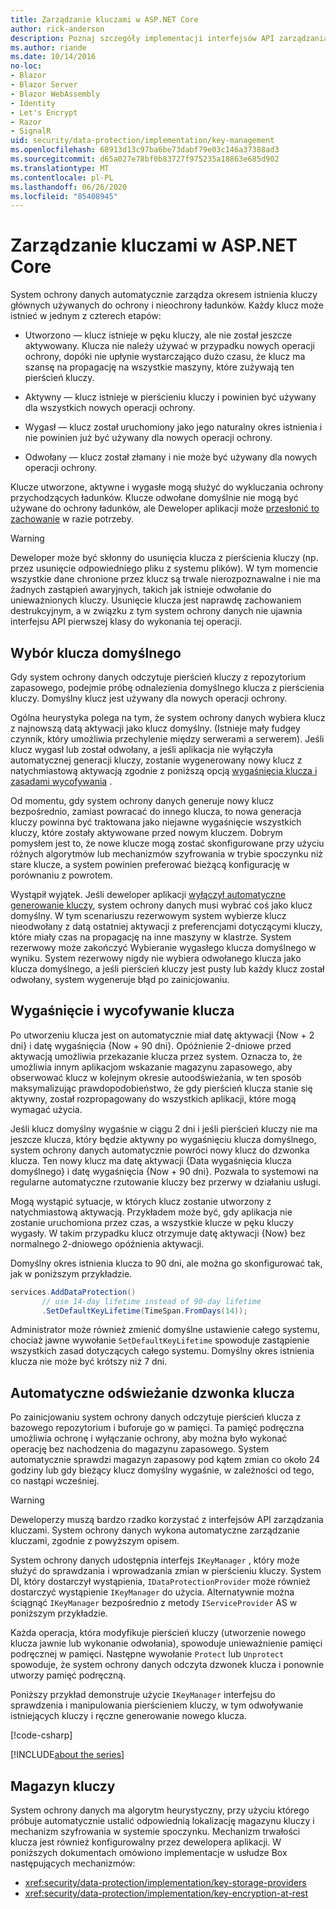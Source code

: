 ```yaml
---
title: Zarządzanie kluczami w ASP.NET Core
author: rick-anderson
description: Poznaj szczegóły implementacji interfejsów API zarządzania kluczami ASP.NET Core ochrony danych.
ms.author: riande
ms.date: 10/14/2016
no-loc:
- Blazor
- Blazor Server
- Blazor WebAssembly
- Identity
- Let's Encrypt
- Razor
- SignalR
uid: security/data-protection/implementation/key-management
ms.openlocfilehash: 68913d13c97ba6be73dabf79e03c146a37388ad3
ms.sourcegitcommit: d65a027e78bf0b83727f975235a18863e685d902
ms.translationtype: MT
ms.contentlocale: pl-PL
ms.lasthandoff: 06/26/2020
ms.locfileid: "85408945"
---
```

# <a name="key-management-in-aspnet-core"></a>Zarządzanie kluczami w ASP.NET Core

<a name="data-protection-implementation-key-management"></a>

System ochrony danych automatycznie zarządza okresem istnienia kluczy głównych używanych do ochrony i nieochrony ładunków. Każdy klucz może istnieć w jednym z czterech etapów:

* Utworzono — klucz istnieje w pęku kluczy, ale nie został jeszcze aktywowany. Klucza nie należy używać w przypadku nowych operacji ochrony, dopóki nie upłynie wystarczająco dużo czasu, że klucz ma szansę na propagację na wszystkie maszyny, które zużywają ten pierścień kluczy.

* Aktywny — klucz istnieje w pierścieniu kluczy i powinien być używany dla wszystkich nowych operacji ochrony.

* Wygasł — klucz został uruchomiony jako jego naturalny okres istnienia i nie powinien już być używany dla nowych operacji ochrony.

* Odwołany — klucz został złamany i nie może być używany dla nowych operacji ochrony.

Klucze utworzone, aktywne i wygasłe mogą służyć do wykluczania ochrony przychodzących ładunków. Klucze odwołane domyślnie nie mogą być używane do ochrony ładunków, ale Deweloper aplikacji może [przesłonić to zachowanie](xref:security/data-protection/consumer-apis/dangerous-unprotect#data-protection-consumer-apis-dangerous-unprotect) w razie potrzeby.

>[!WARNING]
> Deweloper może być skłonny do usunięcia klucza z pierścienia kluczy (np. przez usunięcie odpowiedniego pliku z systemu plików). W tym momencie wszystkie dane chronione przez klucz są trwale nierozpoznawalne i nie ma żadnych zastąpień awaryjnych, takich jak istnieje odwołanie do unieważnionych kluczy. Usunięcie klucza jest naprawdę zachowaniem destrukcyjnym, a w związku z tym system ochrony danych nie ujawnia interfejsu API pierwszej klasy do wykonania tej operacji.

## <a name="default-key-selection"></a>Wybór klucza domyślnego

Gdy system ochrony danych odczytuje pierścień kluczy z repozytorium zapasowego, podejmie próbę odnalezienia domyślnego klucza z pierścienia kluczy. Domyślny klucz jest używany dla nowych operacji ochrony.

Ogólna heurystyka polega na tym, że system ochrony danych wybiera klucz z najnowszą datą aktywacji jako klucz domyślny. (Istnieje mały fudgey czynnik, który umożliwia przechylenie między serwerami a serwerem). Jeśli klucz wygasł lub został odwołany, a jeśli aplikacja nie wyłączyła automatycznej generacji kluczy, zostanie wygenerowany nowy klucz z natychmiastową aktywacją zgodnie z poniższą opcją [wygaśnięcia klucza i zasadami wycofywania](xref:security/data-protection/implementation/key-management#data-protection-implementation-key-management-expiration) .

Od momentu, gdy system ochrony danych generuje nowy klucz bezpośrednio, zamiast powracać do innego klucza, to nowa generacja kluczy powinna być traktowana jako niejawne wygaśnięcie wszystkich kluczy, które zostały aktywowane przed nowym kluczem. Dobrym pomysłem jest to, że nowe klucze mogą zostać skonfigurowane przy użyciu różnych algorytmów lub mechanizmów szyfrowania w trybie spoczynku niż stare klucze, a system powinien preferować bieżącą konfigurację w porównaniu z powrotem.

Wystąpił wyjątek. Jeśli deweloper aplikacji [wyłączył automatyczne generowanie kluczy](xref:security/data-protection/configuration/overview#disableautomatickeygeneration), system ochrony danych musi wybrać coś jako klucz domyślny. W tym scenariuszu rezerwowym system wybierze klucz nieodwołany z datą ostatniej aktywacji z preferencjami dotyczącymi kluczy, które miały czas na propagację na inne maszyny w klastrze. System rezerwowy może zakończyć Wybieranie wygasłego klucza domyślnego w wyniku. System rezerwowy nigdy nie wybiera odwołanego klucza jako klucza domyślnego, a jeśli pierścień kluczy jest pusty lub każdy klucz został odwołany, system wygeneruje błąd po zainicjowaniu.

<a name="data-protection-implementation-key-management-expiration"></a>

## <a name="key-expiration-and-rolling"></a>Wygaśnięcie i wycofywanie klucza

Po utworzeniu klucza jest on automatycznie miał datę aktywacji {Now + 2 dni} i datę wygaśnięcia {Now + 90 dni}. Opóźnienie 2-dniowe przed aktywacją umożliwia przekazanie klucza przez system. Oznacza to, że umożliwia innym aplikacjom wskazanie magazynu zapasowego, aby obserwować klucz w kolejnym okresie autoodświeżania, w ten sposób maksymalizując prawdopodobieństwo, że gdy pierścień klucza stanie się aktywny, został rozpropagowany do wszystkich aplikacji, które mogą wymagać użycia.

Jeśli klucz domyślny wygaśnie w ciągu 2 dni i jeśli pierścień kluczy nie ma jeszcze klucza, który będzie aktywny po wygaśnięciu klucza domyślnego, system ochrony danych automatycznie powróci nowy klucz do dzwonka klucza. Ten nowy klucz ma datę aktywacji {Data wygaśnięcia klucza domyślnego} i datę wygaśnięcia {Now + 90 dni}. Pozwala to systemowi na regularne automatyczne rzutowanie kluczy bez przerwy w działaniu usługi.

Mogą wystąpić sytuacje, w których klucz zostanie utworzony z natychmiastową aktywacją. Przykładem może być, gdy aplikacja nie zostanie uruchomiona przez czas, a wszystkie klucze w pęku kluczy wygasły. W takim przypadku klucz otrzymuje datę aktywacji {Now} bez normalnego 2-dniowego opóźnienia aktywacji.

Domyślny okres istnienia klucza to 90 dni, ale można go skonfigurować tak, jak w poniższym przykładzie.

```csharp
services.AddDataProtection()
       // use 14-day lifetime instead of 90-day lifetime
       .SetDefaultKeyLifetime(TimeSpan.FromDays(14));
```

Administrator może również zmienić domyślne ustawienie całego systemu, chociaż jawne wywołanie `SetDefaultKeyLifetime` spowoduje zastąpienie wszystkich zasad dotyczących całego systemu. Domyślny okres istnienia klucza nie może być krótszy niż 7 dni.

## <a name="automatic-key-ring-refresh"></a>Automatyczne odświeżanie dzwonka klucza

Po zainicjowaniu system ochrony danych odczytuje pierścień klucza z bazowego repozytorium i buforuje go w pamięci. Ta pamięć podręczna umożliwia ochronę i wyłączanie ochrony, aby można było wykonać operację bez nachodzenia do magazynu zapasowego. System automatycznie sprawdzi magazyn zapasowy pod kątem zmian co około 24 godziny lub gdy bieżący klucz domyślny wygaśnie, w zależności od tego, co nastąpi wcześniej.

>[!WARNING]
> Deweloperzy muszą bardzo rzadko korzystać z interfejsów API zarządzania kluczami. System ochrony danych wykona automatyczne zarządzanie kluczami, zgodnie z powyższym opisem.

System ochrony danych udostępnia interfejs `IKeyManager` , który może służyć do sprawdzania i wprowadzania zmian w pierścieniu kluczy. System DI, który dostarczył wystąpienia, `IDataProtectionProvider` może również dostarczyć wystąpienie `IKeyManager` do użycia. Alternatywnie można ściągnąć `IKeyManager` bezpośrednio z metody `IServiceProvider` AS w poniższym przykładzie.

Każda operacja, która modyfikuje pierścień kluczy (utworzenie nowego klucza jawnie lub wykonanie odwołania), spowoduje unieważnienie pamięci podręcznej w pamięci. Następne wywołanie `Protect` lub `Unprotect` spowoduje, że system ochrony danych odczyta dzwonek klucza i ponownie utworzy pamięć podręczną.

Poniższy przykład demonstruje użycie `IKeyManager` interfejsu do sprawdzenia i manipulowania pierścieniem kluczy, w tym odwoływanie istniejących kluczy i ręczne generowanie nowego klucza.

[!code-csharp[](key-management/samples/key-management.cs)]

[!INCLUDE[about the series](~/includes/code-comments-loc.md)]

## <a name="key-storage"></a>Magazyn kluczy

System ochrony danych ma algorytm heurystyczny, przy użyciu którego próbuje automatycznie ustalić odpowiednią lokalizację magazynu kluczy i mechanizm szyfrowania w systemie spoczynku. Mechanizm trwałości klucza jest również konfigurowalny przez dewelopera aplikacji. W poniższych dokumentach omówiono implementacje w usłudze Box następujących mechanizmów:

* <xref:security/data-protection/implementation/key-storage-providers>
* <xref:security/data-protection/implementation/key-encryption-at-rest>

